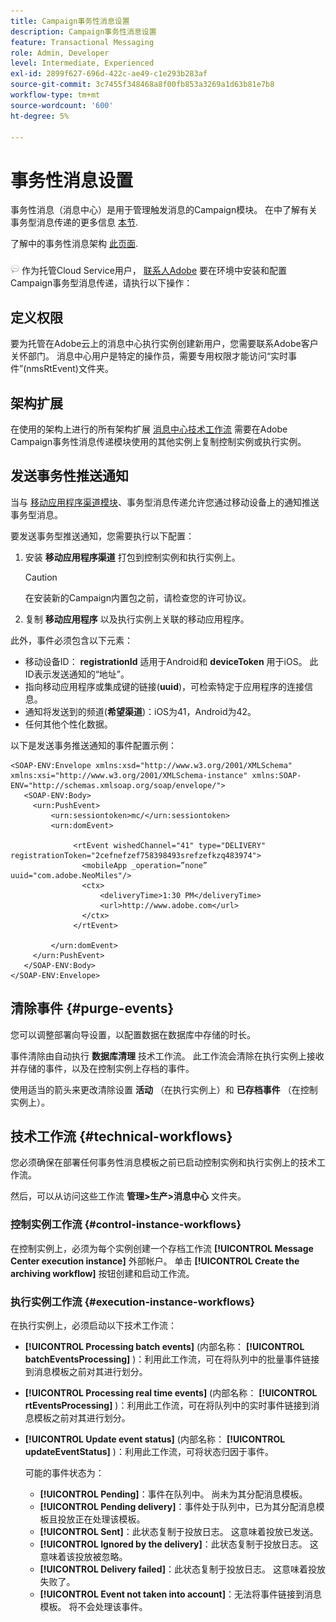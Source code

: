 ```yaml
---
title: Campaign事务性消息设置
description: Campaign事务性消息设置
feature: Transactional Messaging
role: Admin, Developer
level: Intermediate, Experienced
exl-id: 2899f627-696d-422c-ae49-c1e293b283af
source-git-commit: 3c7455f348468a8f00fb853a3269a1d63b81e7b8
workflow-type: tm+mt
source-wordcount: '600'
ht-degree: 5%

---
```


# 事务性消息设置

事务性消息（消息中心）是用于管理触发消息的Campaign模块。 在中了解有关事务型消息传递的更多信息 [本节](../send/transactional.md).

了解中的事务性消息架构 [此页面](../architecture/architecture.md#transac-msg-archi).

![](../assets/do-not-localize/speech.png) 作为托管Cloud Service用户， [联系人Adobe](../start/campaign-faq.md#support) 要在环境中安装和配置Campaign事务型消息传递，请执行以下操作：

## 定义权限

要为托管在Adobe云上的消息中心执行实例创建新用户，您需要联系Adobe客户关怀部门。 消息中心用户是特定的操作员，需要专用权限才能访问“实时事件”(nmsRtEvent)文件夹。

## 架构扩展

在使用的架构上进行的所有架构扩展 [消息中心技术工作流](#technical-workflows) 需要在Adobe Campaign事务性消息传递模块使用的其他实例上复制控制实例或执行实例。

## 发送事务性推送通知

当与 [移动应用程序渠道模块](../send/push.md)、事务型消息传递允许您通过移动设备上的通知推送事务型消息。

要发送事务型推送通知，您需要执行以下配置：

1. 安装 **移动应用程序渠道** 打包到控制实例和执行实例上。

   >[!CAUTION]
   >
   >在安装新的Campaign内置包之前，请检查您的许可协议。

1. 复制 **移动应用程序** 以及执行实例上关联的移动应用程序。

此外，事件必须包含以下元素：

* 移动设备ID： **registrationId** 适用于Android和 **deviceToken** 用于iOS。 此ID表示发送通知的“地址”。
* 指向移动应用程序或集成键的链接(**uuid**)，可检索特定于应用程序的连接信息。
* 通知将发送到的频道(**希望渠道**)：iOS为41，Android为42。
* 任何其他个性化数据。

以下是发送事务推送通知的事件配置示例：

```
<SOAP-ENV:Envelope xmlns:xsd="http://www.w3.org/2001/XMLSchema" xmlns:xsi="http://www.w3.org/2001/XMLSchema-instance" xmlns:SOAP-ENV="http://schemas.xmlsoap.org/soap/envelope/">
   <SOAP-ENV:Body>
     <urn:PushEvent>
         <urn:sessiontoken>mc/</urn:sessiontoken>
         <urn:domEvent>

              <rtEvent wishedChannel="41" type="DELIVERY" registrationToken="2cefnefzef758398493srefzefkzq483974">
                <mobileApp _operation=”none” uuid="com.adobe.NeoMiles"/>
                <ctx>
                    <deliveryTime>1:30 PM</deliveryTime>
                    <url>http://www.adobe.com</url>
                </ctx>
              </rtEvent>

         </urn:domEvent>
     </urn:PushEvent>           
   </SOAP-ENV:Body>
</SOAP-ENV:Envelope>
```



## 清除事件 {#purge-events}

您可以调整部署向导设置，以配置数据在数据库中存储的时长。

事件清除由自动执行 **数据库清理** 技术工作流。 此工作流会清除在执行实例上接收并存储的事件，以及在控制实例上存档的事件。

使用适当的箭头来更改清除设置 **活动** （在执行实例上）和 **已存档事件** （在控制实例上）。


## 技术工作流 {#technical-workflows}

您必须确保在部署任何事务性消息模板之前已启动控制实例和执行实例上的技术工作流。

然后，可以从访问这些工作流 **管理>生产>消息中心** 文件夹。

### 控制实例工作流 {#control-instance-workflows}

在控制实例上，必须为每个实例创建一个存档工作流 **[!UICONTROL Message Center execution instance]** 外部帐户。 单击 **[!UICONTROL Create the archiving workflow]** 按钮创建和启动工作流。

### 执行实例工作流 {#execution-instance-workflows}

在执行实例上，必须启动以下技术工作流：

* **[!UICONTROL Processing batch events]** (内部名称： **[!UICONTROL batchEventsProcessing]** )：利用此工作流，可在将队列中的批量事件链接到消息模板之前对其进行划分。
* **[!UICONTROL Processing real time events]** (内部名称： **[!UICONTROL rtEventsProcessing]** )：利用此工作流，可在将队列中的实时事件链接到消息模板之前对其进行划分。
* **[!UICONTROL Update event status]** (内部名称： **[!UICONTROL updateEventStatus]** )：利用此工作流，可将状态归因于事件。

  可能的事件状态为：

   * **[!UICONTROL Pending]**：事件在队列中。 尚未为其分配消息模板。
   * **[!UICONTROL Pending delivery]**：事件处于队列中，已为其分配消息模板且投放正在处理该模板。
   * **[!UICONTROL Sent]**：此状态复制于投放日志。 这意味着投放已发送。
   * **[!UICONTROL Ignored by the delivery]**：此状态复制于投放日志。 这意味着该投放被忽略。
   * **[!UICONTROL Delivery failed]**：此状态复制于投放日志。 这意味着投放失败了。
   * **[!UICONTROL Event not taken into account]**：无法将事件链接到消息模板。 将不会处理该事件。
